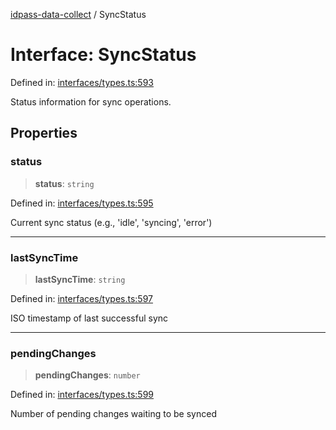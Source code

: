 [idpass-data-collect](../index.md) / SyncStatus

# Interface: SyncStatus

Defined in: [interfaces/types.ts:593](https://github.com/idpass/idpass-data-collect/blob/main/packages/datacollect/src/interfaces/types.ts#L593)

Status information for sync operations.

## Properties

### status

> **status**: `string`

Defined in: [interfaces/types.ts:595](https://github.com/idpass/idpass-data-collect/blob/main/packages/datacollect/src/interfaces/types.ts#L595)

Current sync status (e.g., 'idle', 'syncing', 'error')

***

### lastSyncTime

> **lastSyncTime**: `string`

Defined in: [interfaces/types.ts:597](https://github.com/idpass/idpass-data-collect/blob/main/packages/datacollect/src/interfaces/types.ts#L597)

ISO timestamp of last successful sync

***

### pendingChanges

> **pendingChanges**: `number`

Defined in: [interfaces/types.ts:599](https://github.com/idpass/idpass-data-collect/blob/main/packages/datacollect/src/interfaces/types.ts#L599)

Number of pending changes waiting to be synced

